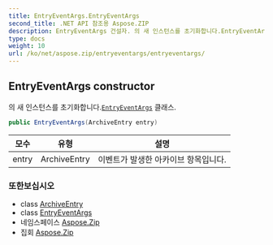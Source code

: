 ```yaml
---
title: EntryEventArgs.EntryEventArgs
second_title: .NET API 참조용 Aspose.ZIP
description: EntryEventArgs 건설자. 의 새 인스턴스를 초기화합니다.EntryEventArgs 클래스.
type: docs
weight: 10
url: /ko/net/aspose.zip/entryeventargs/entryeventargs/
---
```

## EntryEventArgs constructor

의 새 인스턴스를 초기화합니다.[`EntryEventArgs`](../) 클래스.

```csharp
public EntryEventArgs(ArchiveEntry entry)
```

| 모수 | 유형 | 설명 |
| --- | --- | --- |
| entry | ArchiveEntry | 이벤트가 발생한 아카이브 항목입니다. |

### 또한보십시오

* class [ArchiveEntry](../../archiveentry/)
* class [EntryEventArgs](../)
* 네임스페이스 [Aspose.Zip](../../entryeventargs/)
* 집회 [Aspose.Zip](../../../)



